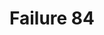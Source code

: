 ---
title: Failure 84
description: Failure of Success Criterion 2.4.9 due to using a non-specific link such as "click here" or "more" without a mechanism to change the link text to specific text.
url: https://www.w3.org/WAI/WCAG21/Techniques/failures/F84
---